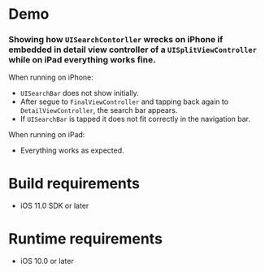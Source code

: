 
# Demo

### Showing how `UISearchContorller` wrecks on iPhone if embedded in detail view controller of a `UISplitViewController` while on iPad everything works fine.

When running on iPhone:
* `UISearchBar` does not show initially.
* After segue to `FinalViewController` and tapping back again to `DetailViewController`, the search bar appears.
* If `UISearchBar` is tapped it does not fit correctly in the navigation bar.

When running on iPad:
* Everything works as expected.

# Build requirements

* iOS 11.0 SDK or later

# Runtime requirements

* iOS 10.0 or later
